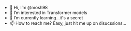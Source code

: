 - 👋 Hi, I’m @mosh98
- 👀 I’m interested in Transformer models
- 🌱 I’m currently learning...it's a secret
- 📫 How to reach me? Easy, just hit me up on disucssions... 

<!---
mosh98/mosh98 is a ✨ special ✨ repository because its `README.md` (this file) appears on your GitHub profile.
You can click the Preview link to take a look at your changes.
--->
